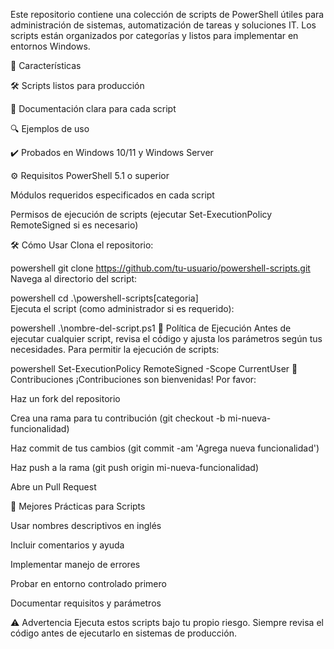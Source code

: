 Este repositorio contiene una colección de scripts de PowerShell útiles para administración de sistemas, automatización de tareas y soluciones IT. Los scripts están organizados por categorías y listos para implementar en entornos Windows.

🚀 Características

🛠️ Scripts listos para producción

📝 Documentación clara para cada script

🔍 Ejemplos de uso

✔️ Probados en Windows 10/11 y Windows Server


⚙️ Requisitos
PowerShell 5.1 o superior

Módulos requeridos especificados en cada script

Permisos de ejecución de scripts (ejecutar Set-ExecutionPolicy RemoteSigned si es necesario)

🛠️ Cómo Usar
Clona el repositorio:

powershell
git clone https://github.com/tu-usuario/powershell-scripts.git
Navega al directorio del script:

powershell
cd .\powershell-scripts\[categoria]\
Ejecuta el script (como administrador si es requerido):

powershell
.\nombre-del-script.ps1
📜 Política de Ejecución
Antes de ejecutar cualquier script, revisa el código y ajusta los parámetros según tus necesidades. Para permitir la ejecución de scripts:

powershell
Set-ExecutionPolicy RemoteSigned -Scope CurrentUser
🤝 Contribuciones
¡Contribuciones son bienvenidas! Por favor:

Haz un fork del repositorio

Crea una rama para tu contribución (git checkout -b mi-nueva-funcionalidad)

Haz commit de tus cambios (git commit -am 'Agrega nueva funcionalidad')

Haz push a la rama (git push origin mi-nueva-funcionalidad)

Abre un Pull Request

📌 Mejores Prácticas para Scripts

Usar nombres descriptivos en inglés

Incluir comentarios y ayuda

Implementar manejo de errores

Probar en entorno controlado primero

Documentar requisitos y parámetros

⚠️ Advertencia
Ejecuta estos scripts bajo tu propio riesgo. Siempre revisa el código antes de ejecutarlo en sistemas de producción.



